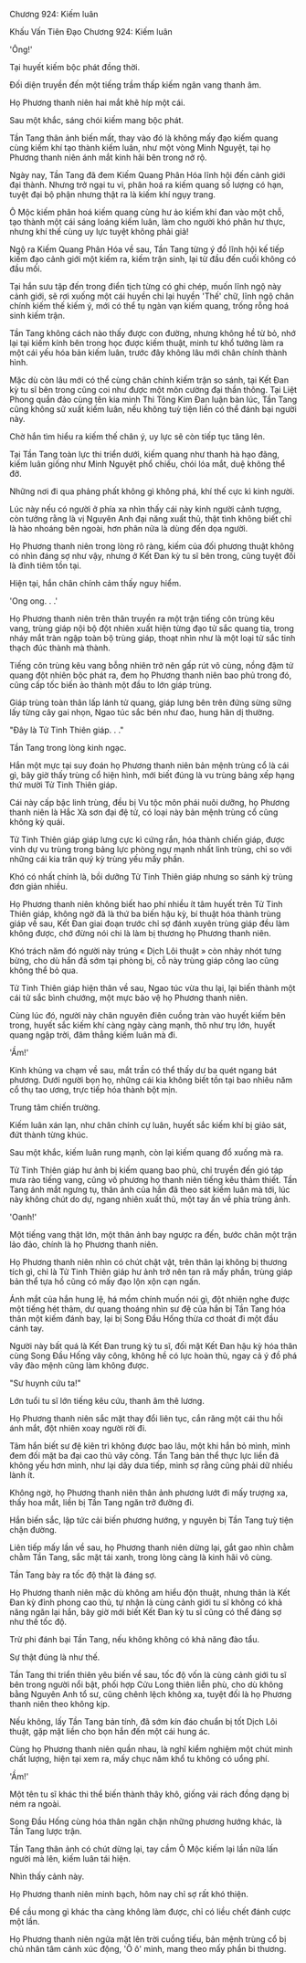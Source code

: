 




Chương 924: Kiếm luân


Khấu Vấn Tiên Đạo Chương 924: Kiếm luân

'Ông!'

Tại huyết kiếm bộc phát đồng thời.

Đối diện truyền đến một tiếng trầm thấp kiếm ngân vang thanh âm.

Họ Phương thanh niên hai mắt khẽ híp một cái.

Sau một khắc, sáng chói kiếm mang bộc phát.

Tần Tang thân ảnh biến mất, thay vào đó là không mấy đạo kiếm quang cùng kiếm khí tạo thành kiếm luân, như một vòng Minh Nguyệt, tại họ Phương thanh niên ánh mắt kinh hãi bên trong nở rộ.

Ngày nay, Tần Tang đã đem Kiếm Quang Phân Hóa lĩnh hội đến cảnh giới đại thành. Nhưng trở ngại tu vi, phân hoá ra kiếm quang số lượng có hạn, tuyệt đại bộ phận nhưng thật ra là kiếm khí ngụy trang.

Ô Mộc kiếm phân hoá kiếm quang cùng hư ảo kiếm khí đan vào một chỗ, tạo thành một cái sáng loáng kiếm luân, làm cho người khó phân hư thực, nhưng khí thế cùng uy lực tuyệt không phải giả!

Ngộ ra Kiếm Quang Phân Hóa về sau, Tần Tang từng ý đồ lĩnh hội kế tiếp kiếm đạo cảnh giới một kiếm ra, kiếm trận sinh, lại từ đầu đến cuối không có đầu mối.

Tại hắn sưu tập đến trong điển tịch từng có ghi chép, muốn lĩnh ngộ này cảnh giới, sẽ rơi xuống một cái huyền chi lại huyền 'Thế' chữ, lĩnh ngộ chân chính kiếm thế kiếm ý, mới có thể tụ ngàn vạn kiếm quang, trống rỗng hoá sinh kiếm trận.

Tần Tang không cách nào thấy được con đường, nhưng không hề từ bỏ, nhớ lại tại kiếm kính bên trong học được kiếm thuật, minh tư khổ tưởng làm ra một cái yếu hóa bản kiếm luân, trước đây không lâu mới chân chính thành hình.

Mặc dù còn lâu mới có thể cùng chân chính kiếm trận so sánh, tại Kết Đan kỳ tu sĩ bên trong cũng coi như được một môn cường đại thần thông. Tại Liệt Phong quần đảo cùng tên kia minh Thi Tông Kim Đan luận bàn lúc, Tần Tang cũng không sử xuất kiếm luân, nếu không tuỳ tiện liền có thể đánh bại người này.

Chờ hắn tìm hiểu ra kiếm thế chân ý, uy lực sẽ còn tiếp tục tăng lên.

Tại Tần Tang toàn lực thi triển dưới, kiếm quang như thanh hà hạo đãng, kiếm luân giống như Minh Nguyệt phổ chiếu, chói lóa mắt, duệ không thể đỡ.

Những nơi đi qua phảng phất không gì không phá, khí thế cực kì kinh người.

Lúc này nếu có người ở phía xa nhìn thấy cái này kinh người cảnh tượng, còn tưởng rằng là vị Nguyên Anh đại năng xuất thủ, thật tình không biết chỉ là hào nhoáng bên ngoài, hơn phân nửa là dùng đến dọa người.

Họ Phương thanh niên trong lòng rõ ràng, kiếm của đối phương thuật không có nhìn đáng sợ như vậy, nhưng ở Kết Đan kỳ tu sĩ bên trong, cũng tuyệt đối là đỉnh tiêm tồn tại.

Hiện tại, hắn chân chính cảm thấy nguy hiểm.

'Ong ong. . .'

Họ Phương thanh niên trên thân truyền ra một trận tiếng côn trùng kêu vang, trùng giáp nội bộ đột nhiên xuất hiện từng đạo tử sắc quang tia, trong nháy mắt tràn ngập toàn bộ trùng giáp, thoạt nhìn như là một loại tử sắc tinh thạch đúc thành mà thành.

Tiếng côn trùng kêu vang bỗng nhiên trở nên gấp rút vô cùng, nồng đậm tử quang đột nhiên bộc phát ra, đem họ Phương thanh niên bao phủ trong đó, cũng cấp tốc biến ảo thành một đầu to lớn giáp trùng.

Giáp trùng toàn thân lấp lánh tử quang, giáp lưng bên trên đứng sừng sững lấy từng cây gai nhọn, Ngao túc sắc bén như đao, hung hãn dị thường.

"Đây là Tử Tinh Thiên giáp. . ."

Tần Tang trong lòng kinh ngạc.

Hắn một mực tại suy đoán họ Phương thanh niên bản mệnh trùng cổ là cái gì, bây giờ thấy trùng cổ hiện hình, mới biết đúng là vu trùng bảng xếp hạng thứ mười Tử Tinh Thiên giáp.

Cái này cấp bậc linh trùng, đều bị Vu tộc môn phái nuôi dưỡng, họ Phương thanh niên là Hắc Xà sơn đại đệ tử, có loại này bản mệnh trùng cổ cũng không kỳ quái.

Tử Tinh Thiên giáp giáp lưng cực kì cứng rắn, hóa thành chiến giáp, được vinh dự vu trùng trong bảng lực phòng ngự mạnh nhất linh trùng, chỉ so với những cái kia trân quý kỳ trùng yếu mấy phần.

Khó có nhất chính là, bồi dưỡng Tử Tinh Thiên giáp nhưng so sánh kỳ trùng đơn giản nhiều.

Họ Phương thanh niên không biết hao phí nhiều ít tâm huyết trên Tử Tinh Thiên giáp, không ngờ đã là thứ ba biến hậu kỳ, bí thuật hóa thành trùng giáp về sau, Kết Đan giai đoạn trước chỉ sợ đánh xuyên trùng giáp đều làm không được, chớ đừng nói chi là làm bị thương họ Phương thanh niên.

Khó trách năm đó người này trúng « Dịch Lôi thuật » còn nhảy nhót tưng bừng, cho dù hắn đã sớm tại phòng bị, cỗ này trùng giáp công lao cũng không thể bỏ qua.

Tử Tinh Thiên giáp hiện thân về sau, Ngao túc vừa thu lại, lại biến thành một cái tử sắc bình chướng, một mực bảo vệ họ Phương thanh niên.

Cùng lúc đó, người này chân nguyên điên cuồng tràn vào huyết kiếm bên trong, huyết sắc kiếm khí càng ngày càng mạnh, thô như trụ lớn, huyết quang ngập trời, đâm thẳng kiếm luân mà đi.

'Ầm!'

Kinh khủng va chạm về sau, mắt trần có thể thấy dư ba quét ngang bát phương. Dưới người bọn họ, những cái kia không biết tồn tại bao nhiêu năm cổ thụ tao ương, trực tiếp hóa thành bột mịn.

Trung tâm chiến trường.

Kiếm luân xán lạn, như chân chính cự luân, huyết sắc kiếm khí bị giảo sát, đứt thành từng khúc.

Sau một khắc, kiếm luân rung mạnh, còn lại kiếm quang đổ xuống mà ra.

Tử Tinh Thiên giáp hư ảnh bị kiếm quang bao phủ, chỉ truyền đến gió táp mưa rào tiếng vang, cũng vô phương họ thanh niên tiếng kêu thảm thiết. Tần Tang ánh mắt ngưng tụ, thân ảnh của hắn đã theo sát kiếm luân mà tới, lúc này không chút do dự, ngang nhiên xuất thủ, một tay ấn về phía trùng ảnh.

'Oanh!'

Một tiếng vang thật lớn, một thân ảnh bay ngược ra đến, bước chân một trận lảo đảo, chính là họ Phương thanh niên.

Họ Phương thanh niên nhìn có chút chật vật, trên thân lại không bị thương tích gì, chỉ là Tử Tinh Thiên giáp hư ảnh trở nên tan rã mấy phần, trùng giáp bản thể tựa hồ cũng có mấy đạo lộn xộn cạn ngấn.

Ánh mắt của hắn hung lệ, há mồm chính muốn nói gì, đột nhiên nghe được một tiếng hét thảm, dư quang thoáng nhìn sư đệ của hắn bị Tần Tang hóa thân một kiếm đánh bay, lại bị Song Đầu Hống thừa cơ thoát đi một đầu cánh tay.

Người này bất quá là Kết Đan trung kỳ tu sĩ, đối mặt Kết Đan hậu kỳ hóa thân cùng Song Đầu Hống vây công, không hề có lực hoàn thủ, ngay cả ý đồ phá vây đào mệnh cũng làm không được.

"Sư huynh cứu ta!"

Lớn tuổi tu sĩ lớn tiếng kêu cứu, thanh âm thê lương.

Họ Phương thanh niên sắc mặt thay đổi liên tục, cắn răng một cái thu hồi ánh mắt, đột nhiên xoay người rời đi.

Tâm hắn biết sư đệ kiên trì không được bao lâu, một khi hắn bỏ mình, mình đem đối mặt ba đại cao thủ vây công. Tần Tang bản thể thực lực liền đã không yếu hơn mình, như lại dây dưa tiếp, mình sợ rằng cũng phải dữ nhiều lành ít.

Không ngờ, họ Phương thanh niên thân ảnh phương lướt đi mấy trượng xa, thấy hoa mắt, liền bị Tần Tang ngăn trở đường đi.

Hắn biến sắc, lập tức cải biến phương hướng, y nguyên bị Tần Tang tuỳ tiện chặn đường.

Liên tiếp mấy lần về sau, họ Phương thanh niên dừng lại, gắt gao nhìn chằm chằm Tần Tang, sắc mặt tái xanh, trong lòng càng là kinh hãi vô cùng.

Tần Tang bày ra tốc độ thật là đáng sợ.

Họ Phương thanh niên mặc dù không am hiểu độn thuật, nhưng thân là Kết Đan kỳ đỉnh phong cao thủ, tự nhận là cùng cảnh giới tu sĩ không có khả năng ngăn lại hắn, bây giờ mới biết Kết Đan kỳ tu sĩ cũng có thể đáng sợ như thế tốc độ.

Trừ phi đánh bại Tần Tang, nếu không không có khả năng đào tẩu.

Sự thật đúng là như thế.

Tần Tang thi triển thiên yêu biến về sau, tốc độ vốn là cùng cảnh giới tu sĩ bên trong người nổi bật, phối hợp Cửu Long thiên liễn phù, cho dù không bằng Nguyên Anh tổ sư, cũng chênh lệch không xa, tuyệt đối là họ Phương thanh niên theo không kịp.

Nếu không, lấy Tần Tang bản tính, đã sớm kín đáo chuẩn bị tốt Dịch Lôi thuật, gặp mặt liền cho bọn hắn đến một cái hung ác.

Cùng họ Phương thanh niên quần nhau, là nghĩ kiểm nghiệm một chút mình chất lượng, hiện tại xem ra, mấy chục năm khổ tu không có uổng phí.

'Ầm!'

Một tên tu sĩ khác thi thể biến thành thây khô, giống vải rách đồng dạng bị ném ra ngoài.

Song Đầu Hống cùng hóa thân ngăn chặn những phương hướng khác, là Tần Tang lược trận.

Tần Tang thân ảnh có chút dừng lại, tay cầm Ô Mộc kiếm lại lần nữa lấn người mà lên, kiếm luân tái hiện.

Nhìn thấy cảnh này.

Họ Phương thanh niên minh bạch, hôm nay chỉ sợ rất khó thiện.

Để cầu mong gì khác tha càng không làm được, chỉ có liều chết đánh cược một lần.

Họ Phương thanh niên ngửa mặt lên trời cuồng tiếu, bản mệnh trùng cổ bị chủ nhân tâm cảnh xúc động, 'Ô ô' minh, mang theo mấy phần bi thương.





